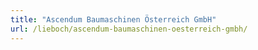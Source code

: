 ```yaml
---
title: "Ascendum Baumaschinen Österreich GmbH"
url: /lieboch/ascendum-baumaschinen-oesterreich-gmbh/
---
```

